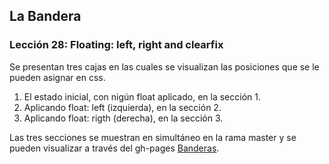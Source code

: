 ## La Bandera
### Lección 28: Floating: left, right and clearfix

Se presentan tres cajas en las cuales se visualizan las posiciones que se le pueden asignar en css.
1. El estado inicial, con nigún float aplicado, en la sección 1.
2. Aplicando float: left (izquierda), en la sección 2.
3. Aplicando float: rigth (derecha), en la sección 3.

Las tres secciones se muestran en simultáneo en la rama master y se pueden visualizar a través del gh-pages [Banderas](https://geraldinech.github.io/Leccion28Enunciados/).

